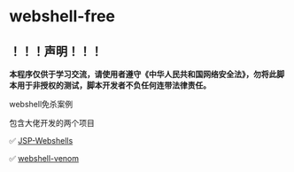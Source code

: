 # webshell-free
## ！！！声明！！！

**本程序仅供于学习交流，请使用者遵守《中华人民共和国网络安全法》，勿将此脚本用于非授权的测试，脚本开发者不负任何连带法律责任。**



webshell免杀案例



包含大佬开发的两个项目

✅ [JSP-Webshells](https://github.com/yzddmr6/JSP-Webshells.git)

✅ [webshell-venom](https://github.com/yzddmr6/webshell-venom)



